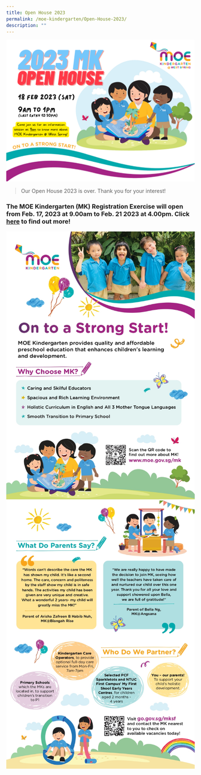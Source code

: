 ```yaml
---
title: Open House 2023
permalink: /moe-kindergarten/Open-House-2023/
description: ""
---
```

![](/images/MK/Open%20House%202023.png)

> Our Open House 2023 is over. Thank you for your interest!

### The MOE Kindergarten (MK) Registration Exercise will open from Feb. 17, 2023 at 9.00am to Feb. 21 2023 at 4.00pm. Click [here](https://go.gov.sg/mkre2024) to find out more!

![](/images/MK/2023%20MK%20OH%20Flyer_page-0001.jpg)
![](/images/MK/2023%20MK%20OH%20Flyer_page-0002.jpg)